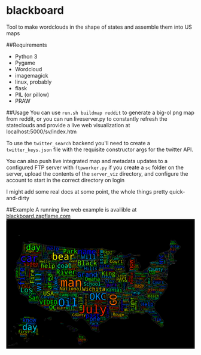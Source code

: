 # blackboard

Tool to make wordclouds in the shape of states and assemble them into US maps

##Requirements

 * Python 3
 * Pygame
 * Wordcloud
 * imagemagick
 * linux, probably
 * flask
 * PIL (or pillow)
 * PRAW

##Usage
You can use `run.sh buildmap reddit` to generate a big-ol png map from reddit, or you can run liveserver.py to constantly refresh the stateclouds and provide a live web visualization at localhost:5000/sv/index.htm

To use the `twitter_search` backend you'll need to create a `twitter_keys.json` file with the requisite constructor args for the twitter API.

You can also push live integrated map and metadata updates to a configured FTP server with `ftpworker.py` if you create a `sc` folder on the server, upload the contents of the `server_viz` directory, and configure the account to start in the correct directory on login

I might add some real docs at some point, the whole things pretty quick-and-dirty

##Example
A running live web example is availible at [blackboard.zapflame.com](blackboard.zapflame.com)
![example image](examples/integrated.png)
